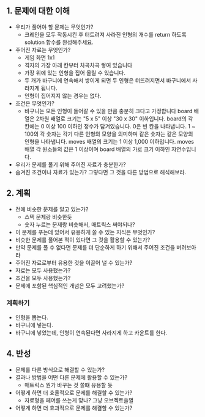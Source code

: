 ## 1. 문제에 대한 이해

* 우리가 풀어야 할 문제는 무엇인가?
  * 크레인을 모두 작동시킨 후 터트려져 사라진 인형의 개수를 return 하도록 solution 함수를 완성해주세요.
* 주어진 자료는 무엇인가?
  * 게임 화면 1x1
  * 격자의 가장 아래 칸부터 차곡차곡 쌓여 있습니다
  * 가장 위에 있는 인형을 집어 올릴 수 있습니다.
  *  두 개가 바구니에 연속해서 쌓이게 되면 두 인형은 터뜨려지면서 바구니에서
     사라지게 됩니다. 
  * 인형이 집어지지 않는 경우는 없다.
* 조건은 무엇인가?
  * 바구니는 모든 인형이 들어갈 수 있을 만큼 충분히 크다고 가정합니다
    board 배열은 2차원 배열로 크기는 "5 x 5" 이상 "30 x 30" 이하입니다.
    board의 각 칸에는 0 이상 100 이하인 정수가 담겨있습니다.
      0은 빈 칸을 나타냅니다.
      1 ~ 100의 각 숫자는 각기 다른 인형의 모양을 의미하며 같은 숫자는 같은 모양의 인형을 나타냅니다.
    moves 배열의 크기는 1 이상 1,000 이하입니다.
    moves 배열 각 원소들의 값은 1 이상이며 board 배열의 가로 크기 이하인 자연수입니다.
* 우리가 문제를 풀기 위해 주어진 자료가 충분한가?
* 숨겨진 조건이나 자료가 있는가? 그렇다면 그 것을 다른 방법으로 해석해보라.

## 2. 계획

* 전에 비슷한 문제를 알고 있는가?
  * 스택 문제랑 비슷한듯
  * 숫자 누르는 문제랑 비슷해서, 매트릭스 써야되나?
* 이 문제를 푸는데 있어서 유용하게 쓸 수 있는 지식은 무엇인가?
* 비슷한 문제를 풀어본 적이 있다면 그 것을 활용할 수 있는가?
* 만약 문제를 풀 수 없다면 문제를 더 단순하게 하기 위해서 주어진 조건을
  버려보아라
* 주어진 자료로부터 유용한 것을 이끌어 낼 수 있는가?
* 자료는 모두 사용했는가?
* 조건을 모두 사용했는가?
* 문제에 포함된 핵심적인 개념은 모두 고려했는가?

### 계획하기

* 인형을 뽑는다.
* 바구니에 넣는다.
* 바구니에 넣었는데, 인형이 연속된다면 사라지게 하고 카운트를 한다.

## 4. 반성

* 문제를 다른 방식으로 해결할 수 있는가?
* 결과나 방법을 어떤 다른 문제에 활용할 수 있는가?
  * 매트릭스 뭔가 바꾸는 것 쓸떄 유용할 듯
* 어떻게 하면 더 효율적으로 문제를 해결할 수 있는가?
  * 자료형을 페어를 쓰는게 맞나? 그냥 오브젝트쓸껄
* 어떻게 하면 더 효과적으로 문제를 해결할 수 있는가?
